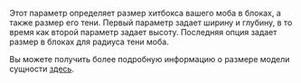  Этот параметр определяет размер хитбокса вашего моба в блоках, а также размер его тени. 
 Первый параметр задает ширину и глубину, в то время как второй параметр задает высоту. 
 Последняя опция задает размер в блоках для радиуса тени моба.
 
 Вы можете получить более подробную информацию о размере модели сущности [здесь](https://mcreator.net/wiki/entity-model-sizes ).